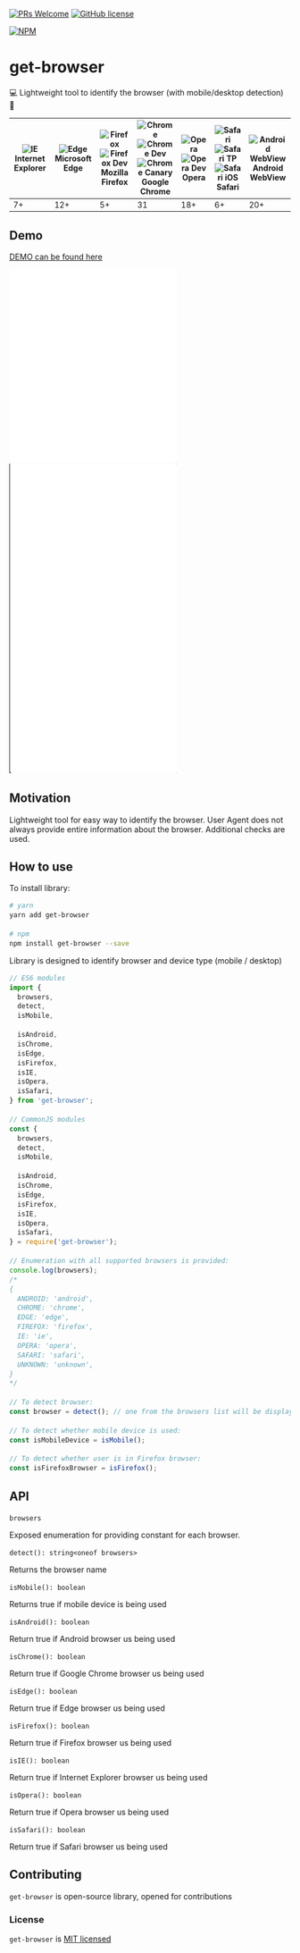 [![PRs Welcome](https://img.shields.io/badge/PRs-welcome-brightgreen.svg)](https://github.com/yankouskia/get-browser/pulls) [![GitHub license](https://img.shields.io/badge/license-MIT-blue.svg)](https://github.com/yankouskia/get-browser/blob/master/LICENSE)

[![NPM](https://nodei.co/npm/get-browser.png?downloads=true)](https://www.npmjs.com/package/get-browser)

# get-browser

💻 Lightweight tool to identify the browser (with mobile/desktop detection) 📱


| <img src="https://cdnjs.cloudflare.com/ajax/libs/browser-logos/35.1.0/internet-explorer/internet-explorer_512x512.png" alt="IE" width="48px" height="48px"/></br> Internet Explorer | <img src="https://cdnjs.cloudflare.com/ajax/libs/browser-logos/35.1.0/edge/edge_512x512.png" alt="Edge" width="48px" height="48px" /></br> Microsoft Edge | <img src="https://cdnjs.cloudflare.com/ajax/libs/browser-logos/35.1.0/firefox/firefox_512x512.png" alt="Firefox" width="48px" height="48px" /><img src="https://cdnjs.cloudflare.com/ajax/libs/browser-logos/35.1.0/firefox-developer-edition/firefox-developer-edition_512x512.png" alt="Firefox Dev" width="48px" height="48px" /></br> Mozilla Firefox | <img src="https://cdnjs.cloudflare.com/ajax/libs/browser-logos/35.1.0/chrome/chrome_512x512.png" alt="Chrome" width="48px" height="48px" /><img src="https://cdnjs.cloudflare.com/ajax/libs/browser-logos/35.1.0/chrome-dev/chrome-dev_512x512.png" alt="Chrome Dev" width="48px" height="48px" /><img src="https://cdnjs.cloudflare.com/ajax/libs/browser-logos/35.1.0/archive/chrome-canary_19-48/chrome-canary_19-48_512x512.png" alt="Chrome Canary" width="48px" height="48px" /></br> Google Chrome | <img src="https://cdnjs.cloudflare.com/ajax/libs/browser-logos/35.1.0/opera/opera_512x512.png" alt="Opera" width="48px" height="48px" /><img src="https://cdnjs.cloudflare.com/ajax/libs/browser-logos/35.1.0/opera-developer/opera-developer_512x512.png" alt="Opera Dev" width="48px" height="48px" /></br> Opera | <img src="https://cdnjs.cloudflare.com/ajax/libs/browser-logos/35.1.0/safari/safari_512x512.png" alt="Safari" width="48px" height="48px" /><img src="https://cdnjs.cloudflare.com/ajax/libs/browser-logos/35.1.0/safari-technology-preview/safari-technology-preview_512x512.png" alt="Safari TP" width="48px" height="48px" /><img src="https://cdnjs.cloudflare.com/ajax/libs/browser-logos/35.1.0/safari-ios/safari-ios_512x512.png" alt="Safari iOS" width="48px" height="48px" /></br> Safari | <img src="https://cdnjs.cloudflare.com/ajax/libs/browser-logos/35.1.0/android-webview-beta/android-webview-beta_512x512.png" alt="Android WebView" width="48px" height="48px" /></br> Android WebView
| --- | --- | --- | --- | --- | --- | ---
| 7+ | 12+ | 5+ | 31 | 18+ | 6+ | 20+


## Demo

[DEMO can be found here](https://yankouskia.github.com/get-browser/example)

<img src="./resources/desktop_chrome.gif" data-canonical-src="./resources/desktop_chrome.gif" width="300" />
<img src="./resources/mobile_safari.gif" data-canonical-src="./resources/mobile_safari.gif" width="300" />

## Motivation

Lightweight tool for easy way to identify the browser. User Agent does not always provide entire information about the browser. Additional checks are used.

## How to use

To install library:

```sh
# yarn
yarn add get-browser

# npm
npm install get-browser --save
```

Library is designed to identify browser and device type (mobile / desktop)

```js
// ES6 modules
import {
  browsers,
  detect,
  isMobile,

  isAndroid,
  isChrome,
  isEdge,
  isFirefox,
  isIE,
  isOpera,
  isSafari,
} from 'get-browser';

// CommonJS modules
const {
  browsers,
  detect,
  isMobile,

  isAndroid,
  isChrome,
  isEdge,
  isFirefox,
  isIE,
  isOpera,
  isSafari,
} = require('get-browser');

// Enumeration with all supported browsers is provided:
console.log(browsers);
/*
{
  ANDROID: 'android',
  CHROME: 'chrome',
  EDGE: 'edge',
  FIREFOX: 'firefox',
  IE: 'ie',
  OPERA: 'opera',
  SAFARI: 'safari',
  UNKNOWN: 'unknown',
}
*/

// To detect browser:
const browser = detect(); // one from the browsers list will be displayed

// To detect whether mobile device is used:
const isMobileDevice = isMobile();

// To detect whether user is in Firefox browser:
const isFirefoxBrowser = isFirefox();

```

## API

`browsers`

Exposed enumeration for providing constant for each browser.

`detect(): string<oneof browsers>`

Returns the browser name

`isMobile(): boolean`

Returns true if mobile device is being used

`isAndroid(): boolean`

Return true if Android browser us being used

`isChrome(): boolean`

Return true if Google Chrome browser us being used

`isEdge(): boolean`

Return true if Edge browser us being used

`isFirefox(): boolean`

Return true if Firefox browser us being used

`isIE(): boolean`

Return true if Internet Explorer browser us being used

`isOpera(): boolean`

Return true if Opera browser us being used

`isSafari(): boolean`

Return true if Safari browser us being used


## Contributing

`get-browser` is open-source library, opened for contributions


### License

`get-browser` is [MIT licensed](https://github.com/yankouskia/get-browser/blob/master/LICENSE)
